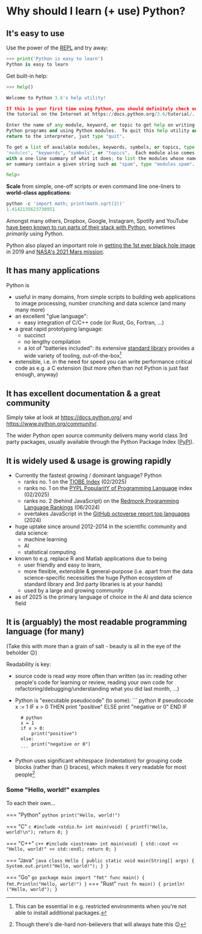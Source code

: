 # Why should I learn (+ use) Python?

## It's easy to use

Use the power of the [REPL](https://en.wikipedia.org/wiki/Read%E2%80%93eval%E2%80%93print_loop) and try away:

``` python
>>> print('Python is easy to learn')
Python is easy to learn
```

Get built-in help:

``` python
>>> help()

Welcome to Python 3.6's help utility!

If this is your first time using Python, you should definitely check out
the tutorial on the Internet at https://docs.python.org/3.6/tutorial/.

Enter the name of any module, keyword, or topic to get help on writing
Python programs and using Python modules.  To quit this help utility and
return to the interpreter, just type "quit".

To get a list of available modules, keywords, symbols, or topics, type
"modules", "keywords", "symbols", or "topics".  Each module also comes
with a one-line summary of what it does; to list the modules whose name
or summary contain a given string such as "spam", type "modules spam".

help> 
```

**Scale** from simple, one-off scripts or even command line one-liners to
**world-class applications**:

``` python
python -c 'import math; print(math.sqrt(2))'
1.4142135623730951
```

Amongst many others, Dropbox, Google, Instagram, Spotify and YouTube [have been
known to run parts of their stack with Python](https://codeinstitute.net/blog/7-popular-software-programs-written-in-python/),
sometimes *primarily* using Python.

Python also played an important role in [getting the 1st ever black hole
image](https://www.blog.pythonlibrary.org/2019/04/11/python-used-to-take-photo-of-black-hole/)
in 2019 and [NASA's 2021 Mars
mission](https://discuss.python.org/t/python-is-running-on-mars/8312/1).

## It has many applications

Python is

- useful in many domains, from simple scripts to building web applications to
   image processing, number crunching and data science (and many many more)
- an excellent "glue language":
  - easy integration of C/C++ code (or Rust, Go, Fortran, ...)
- a great rapid prototyping language:
  - succinct
  - no lengthy compilation
  - a lot of "batteries included": its extensive [standard
       library](https://docs.python.org/3/library/index.html) provides a wide
       variety of tooling, out-of-the-box[^stdlib-restricted-env]
- extensible, i.e. in the need for speed you can write performance critical
   code as e.g. a C extension (but more often than not Python is just fast
   enough, anyway)

[^stdlib-restricted-env]:
    This can be essential in e.g. restricted environments when you're not able
    to install additional packages.

## It has excellent documentation & a great community

Simply take at look at <https://docs.python.org/> and
<https://www.python.org/community/>.

The wider Python open source community delivers many world class 3rd party
packages, usually available through the Python Package Index
([PyPI](https://pypi.org/)).

## It is widely used & usage is growing rapidly

- Currently the fastest growing / dominant language? Python
  - ranks no. 1 on the [TIOBE Index](https://www.tiobe.com/tiobe-index/)
  (02/2025)
  - ranks no. 1 on the [PYPL PopularitY of Programming
  Language](http://pypl.github.io/PYPL.html) index (02/2025)
  - ranks no. 2 (behind JavaScript) on the [Redmonk Programming Language
  Rankings](https://redmonk.com/sogrady/2024/09/12/language-rankings-6-24/)
  (06/2024)
  - overtakes JavaScript in the [GitHub octoverse report top
  languages](https://github.blog/news-insights/octoverse/octoverse-2024/)
  (2024)
- huge uptake since around 2012-2014 in the scientific community and data
  science:
  - machine learning
  - AI
  - statistical computing
- known to e.g. replace R and Matlab applications due to being
  - user friendly and easy to learn,
  - more flexible, extensible & general-purpose (i.e. apart from the data
      science-specific necessities the huge Python ecosystem of standard
      library and 3rd party libraries is at your hands)
  - used by a large and growing community
- as of 2025 is the primary language of choice in the AI and data science field

## It is (arguably) the most readable programming language (for many)

(Take this with more than a grain of salt - beauty is all in the eye of the
beholder :wink:)

Readability is key:

- source code is read *way* more often than written (as in: reading other
   people's code for learning or review, reading your own code for
   refactoring/debugging/understanding what you did last month, ...)
- Python is "executable pseudocode" (to some):
        ``` python
        # pseudocode
        x := 1
        IF x > 0 THEN
            print "positive"
        ELSE
            print "negative or 0"
        END IF

        # python
        x = 1
        if x > 0:
            print("positive")
        else:
            print("negative or 0")
        ```
- Python uses significant whitespace (indentation) for grouping code blocks
   (rather than {} braces), which makes it very readable for most
   people[^python-whitespace]

[^python-whitespace]: Though there's die-hard non-believers that will always hate this :wink:

### Some "Hello, world!" examples

To each their own...

=== "Python"
    ``` python
    print("Hello, world!")
    ```

=== "C"
    ``` c
    #include <stdio.h>
    int main(void)
    {
        printf("Hello, world!\n");
        return 0;
    }
    ```

=== "C++"
    ``` c++
    #include <iostream>
    int main(void)
    {
        std::cout << "Hello, world!" << std::endl;
        return 0;
    }
    ```

=== "Java"
    ``` java
    class Hello {
        public static void main(String[] args) {
            System.out.print("Hello, world!");
        }
    }
    ```

=== "Go"
    ``` go
    package main
    import "fmt"
    func main() {
        fmt.Println("Hello, world!")
    }
    ```
=== "Rust"
    ``` rust
    fn main() {
      println!("Hello, world");
    }
    ```
